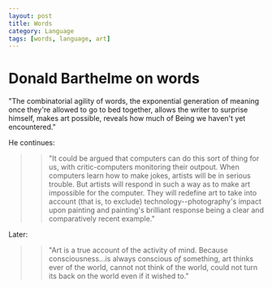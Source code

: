 ```yaml
---
layout: post
title: Words
category: Language
tags: [words, language, art]
---
```


<h1>Donald Barthelme on words</h1>

<quote>"The combinatorial agility of words, the exponential generation of meaning once they're allowed to go to bed together, allows the writer to surprise himself, makes art possible, reveals how much of Being we haven't yet encountered."</quote>

He continues:

>> "It could be argued that computers can do this sort of thing for us, with critic-computers monitoring their outpout. When computers learn how to make jokes, artists will be in serious trouble. But artists will respond in such a way as to make art impossible for the computer. They will redefine art to take into account (that is, to exclude) technology--photography's impact upon painting and painting's brilliant response being a clear and comparatively recent example."

Later:

>> "Art is a true account of the activity of mind. Because consciousness...is always conscious <em>of</em> something, art thinks ever of the world, cannot not think of the world, could not turn its back on the world even if it wished to."
